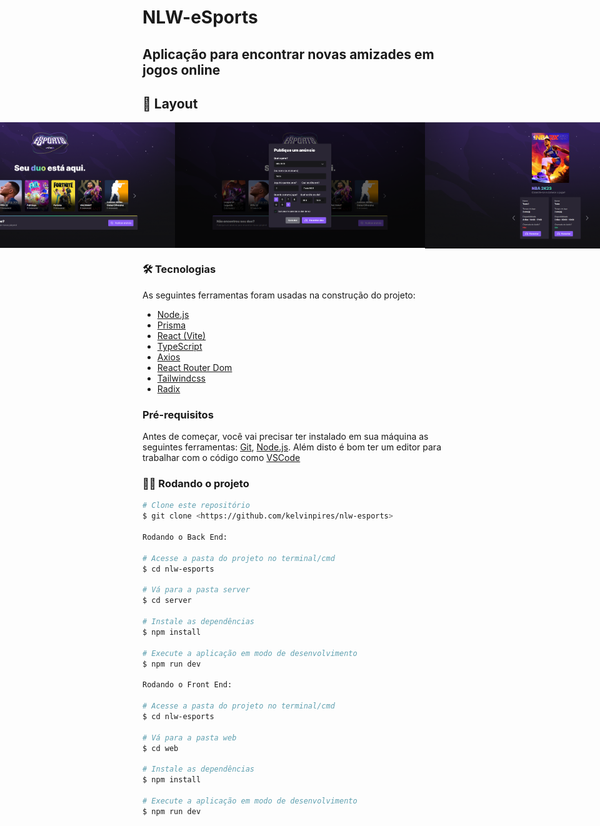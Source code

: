 # NLW-eSports

## Aplicação para encontrar novas amizades em jogos online

## 🎨 Layout

<p align="center" style="display: flex; align-items: flex-start; justify-content: center;">
  <img alt="NLWeSports" title="#NLWeSports" src="./assets/image1.png" width="400px">
  <img alt="NLWeSports" title="#NLWeSports" src="./assets/image2.png" width="400px">
  <img alt="NLWeSports" title="#NLWeSports" src="./assets/image3.png" width="400px">
</p>

### 🛠 Tecnologias

As seguintes ferramentas foram usadas na construção do projeto:

- [Node.js](https://nodejs.org/en/)
- [Prisma](https://www.prisma.io/)
- [React (Vite)](https://vitejs.dev/)
- [TypeScript](https://www.typescriptlang.org/)
- [Axios](https://axios-http.com/ptbr/)
- [React Router Dom](https://v5.reactrouter.com/web/guides/quick-start)
- [Tailwindcss](https://tailwindcss.com/)
- [Radix](https://www.radix-ui.com/)

### Pré-requisitos

Antes de começar, você vai precisar ter instalado em sua máquina as seguintes ferramentas:
[Git](https://git-scm.com), [Node.js](https://nodejs.org/en/).
Além disto é bom ter um editor para trabalhar com o código como [VSCode](https://code.visualstudio.com/)

### 🐱‍🚀 Rodando o projeto

```bash
# Clone este repositório
$ git clone <https://github.com/kelvinpires/nlw-esports>

Rodando o Back End:

# Acesse a pasta do projeto no terminal/cmd
$ cd nlw-esports

# Vá para a pasta server
$ cd server

# Instale as dependências
$ npm install

# Execute a aplicação em modo de desenvolvimento
$ npm run dev

Rodando o Front End:

# Acesse a pasta do projeto no terminal/cmd
$ cd nlw-esports

# Vá para a pasta web
$ cd web

# Instale as dependências
$ npm install

# Execute a aplicação em modo de desenvolvimento
$ npm run dev

```
